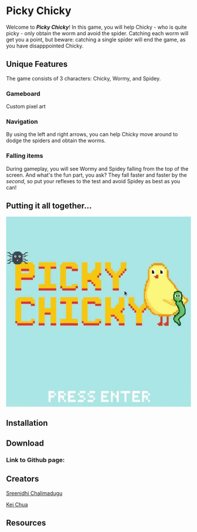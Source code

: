 # Picky Chicky

Welcome to ***Picky Chicky***! In this game, you will help Chicky - who is quite picky - only obtain the worm and avoid the spider. Catching each worm will get you a point, but beware: catching a single spider will end the game, as you have disapppointed Chicky.

## Unique Features

The game consists of 3 characters: Chicky, Wormy, and Spidey. 

### Gameboard

Custom pixel art

### Navigation

By using the left and right arrows, you can help Chicky move around to dodge the spiders and obtain the worms.

### Falling items

During gameplay, you will see Wormy and Spidey falling from the top of the screen. And what's the fun part, you ask? They fall faster and faster by the *second*, so put your reflexes to the test and avoid Spidey as best as you can!

## Putting it all together...

![Gameplay demo gif](/docs/demo.gif)

## Installation 

## Download

### Link to Github page: 

## Creators

[Sreenidhi Chalimadugu](https://www.linkedin.com/in/sreenidhi-chalimadugu/)

[Kei Chua](https://www.linkedin.com/in/kei-chua-3a7a96199/)


## Resources
